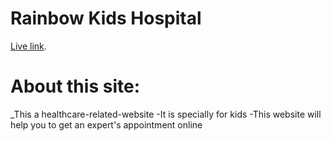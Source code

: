 # Rainbow Kids Hospital

 [Live link](https://rainbow-kids-hospital.web.app).

# About this site:
_This a healthcare-related-website
-It is specially for kids
-This website will help you to get an expert's appointment online

